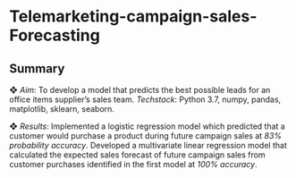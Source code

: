 # Telemarketing-campaign-sales-Forecasting

<h2> Summary </h2>		

❖ <i>Aim</i>: To develop a model that predicts the best possible leads for an office items supplier’s sales team.
<i>Techstack</i>: Python 3.7, numpy, pandas, matplotlib, sklearn, seaborn.

❖ <i>Results</i>: Implemented a logistic regression model which predicted that a customer would purchase a product during
future campaign sales at <i>83% probability accuracy</i>. Developed a multivariate linear regression model that
calculated the expected sales forecast of future campaign sales from customer purchases identified in the first
model at <i>100% accuracy</i>.


